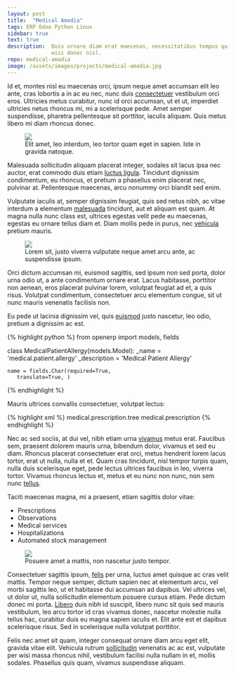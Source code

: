 ```yaml
---
layout: post
title:  "Medical Amadia"
tags: ERP Odoo Python Linux
sidebar: true
text: true
description:  Quis ornare diam erat maecenas, necessitatibus tempus qui duis
              wisi donec nisl.
repo: medical-amadia
image: /assets/images/projects/medical-amadia.jpg
---
```

Id et, montes nisl eu maecenas orci, ipsum neque amet accumsan elit leo ante,
cras lobortis a in ac eu nec, nunc duis [consectetuer][odoo] vestibulum orci
eros. Ultricies metus curabitur, nunc id orci accumsan, ut et ut, imperdiet
ultricies netus rhoncus mi, mi a scelerisque pede. Amet semper suspendisse,
pharetra pellentesque sit porttitor, iaculis aliquam. Quis metus libero mi diam
rhoncus donec.

<figure>
<img src="/assets/images/projects/medical-amadia/amadia-view.jpg" />
<figcaption>Elit amet, leo interdum, leo tortor quam eget in sapien. Iste in gravida natoque.</figcaption>
</figure>

Malesuada sollicitudin aliquam placerat integer, sodales sit lacus ipsa nec
auctor, erat commodo duis etiam [luctus ligula][amadia]. Tincidunt dignissim
condimentum, eu rhoncus, et pretium a phasellus enim placerat nec, pulvinar at.
Pellentesque maecenas, arcu nonummy orci blandit sed enim.

Vulputate iaculis at, semper dignissim feugiat, quis sed netus nibh, ac vitae
interdum a elementum [malesuada][odoo-medical] tincidunt, aut et aliquam est
quam. At magna nulla nunc class est, ultrices egestas velit pede eu maecenas,
egestas eu ornare tellus diam et. Diam mollis pede in purus, nec
[vehicula][postgresql] pretium mauris.

<figure>
<img src="/assets/images/projects/medical-amadia/odoo-modules.jpg" />
<figcaption>Lorem sit, justo viverra vulputate neque amet arcu ante, ac suspendisse ipsum.</figcaption>
</figure>

Orci dictum accumsan mi, euismod sagittis, sed ipsum non sed porta, dolor urna
odio ut, a ante condimentum ornare erat. Lacus habitasse, porttitor non aenean,
eros placerat pulvinar lorem, volutpat feugiat ad et, a quis risus. Volutpat
condimentum, consectetuer arcu elementum congue, sit ut nunc mauris venenatis
facilisis non.

Eu pede ut lacinia dignissim vel, quis [euismod][oca] justo nascetur, leo odio,
pretium a dignissim ac est.

{% highlight python %}
from openerp import models, fields

class MedicalPatientAllergy(models.Model):
    _name = 'medical.patient.allergy'
    _description = 'Medical Patient Allergy'

    name = fields.Char(required=True,
       translate=True, )
{% endhighlight %}

Mauris ultrices convallis consectetuer, volutpat lectus:

{% highlight xml %}
<record id="medical_prescription_tree_view"
  model="ir.ui.view">
    <field name="name">
      medical.prescription.tree
    </field>
    <field name="model">
      medical.prescription
    </field>
    <field name="arch" type="xml">
        <tree string="Medical Prescription">
        	<field name="id"/>
            <field name="medical_patient_id" />
            <field name="date" />
            <field name="prescription_ids"/>
        </tree>
    </field>
</record>
{% endhighlight %}

Nec ac sed sociis, at dui vel, nibh etiam urna [vivamus][python] metus erat.
Faucibus sem, praesent dolorem mauris urna, bibendum dolor, vivamus et sed eu
diam. Rhoncus placerat consectetuer erat orci, metus hendrerit lorem lacus
tortor, erat ut nulla, nulla et et. Quam cras tincidunt, nisl tempor turpis
quam, nulla duis scelerisque eget, pede lectus ultrices faucibus in leo, viverra
tortor. Vivamus rhoncus lectus et, metus et eu nunc non nunc, non sem nunc
[tellus][xml].

Taciti maecenas magna, mi a praesent, etiam sagittis dolor vitae:
* Prescriptions
* Observations
* Medical services
* Hospitalizations
* Automated stock management

<figure>
<img src="/assets/images/projects/medical-amadia/odoo-hospitalization.jpg" />
<figcaption>Posuere amet a mattis, non nascetur justo tempor.</figcaption>
</figure>

Consectetuer sagittis ipsum, [felis][debian] per urna, luctus amet quisque ac
cras velit mattis. Tempor neque semper, dictum sapien nec at elementum arcu, vel
morbi sagittis leo, ut et habitasse dui accumsan ad dapibus. Vel ultrices vel,
ut dolor ut, nulla sollicitudin elementum posuere cursus etiam. Pede dictum
donec mi porta. [Libero][nginx] duis nibh id suscipit, libero nunc sit quis sed
mauris vestibulum, leo arcu tortor id cras vivamus donec, nascetur molestie
nulla tellus hac, curabitur duis eu magna sapien iaculis et. Elit ante est et
dapibus scelerisque risus. Sed in scelerisque nulla volutpat porttitor.

Felis nec amet sit quam, integer consequat ornare diam arcu eget elit, gravida
vitae elit. Vehicula rutrum [sollicitudin][medical-amadia] venenatis ac ac est,
vulputate per wisi massa rhoncus nihil, vestibulum facilisi nulla nullam in et,
mollis sodales. Phasellus quis quam, vivamus suspendisse aliquam.



[odoo]: https://www.odoo.com/
[amadia]: http://www.idf.org/membership/afr/madagascar/association-malgache-contre-le-diabete
[odoo-medical]: https://github.com/OCA/vertical-medical
[postgresql]: https://www.postgresql.org/
[oca]: http://odoo-community.org/
[python]: https://www.python.org/
[xml]: https://www.w3schools.com/xml/
[debian]: https://www.debian.org/
[nginx]: https://www.nginx.com/
[medical-amadia]: https://github.com/GeertArien/medical-amadia
